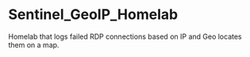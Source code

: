 # Sentinel_GeoIP_Homelab
Homelab that logs failed RDP connections based on IP and Geo locates them on a map.
